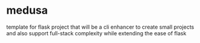 # medusa
template for flask project
that will be a cli enhancer to create small projects and also support full-stack complexity while extending the ease of flask
